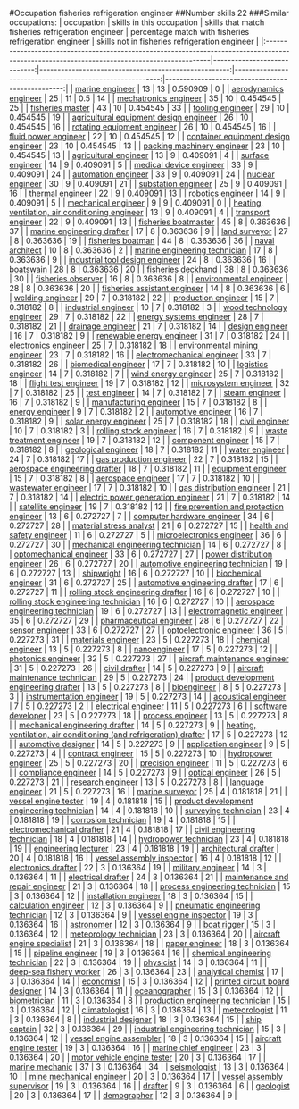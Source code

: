 #Occupation fisheries refrigeration engineer
##Number skills 22
###Similar occupations:
| occupation                                                                                                                                  |   skills in this occupation |   skills that match fisheries refrigeration engineer |   percentage match with fisheries refrigeration engineer |   skills not in fisheries refrigeration engineer |
|:--------------------------------------------------------------------------------------------------------------------------------------------|----------------------------:|-----------------------------------------------------:|---------------------------------------------------------:|-------------------------------------------------:|
| [marine engineer](marine_engineer.md)                                                                                                       |                          13 |                                                   13 |                                                 0.590909 |                                                0 |
| [aerodynamics engineer](aerodynamics_engineer.md)                                                                                           |                          25 |                                                   11 |                                                 0.5      |                                               14 |
| [mechatronics engineer](mechatronics_engineer.md)                                                                                           |                          35 |                                                   10 |                                                 0.454545 |                                               25 |
| [fisheries master](fisheries_master.md)                                                                                                     |                          43 |                                                   10 |                                                 0.454545 |                                               33 |
| [tooling engineer](tooling_engineer.md)                                                                                                     |                          29 |                                                   10 |                                                 0.454545 |                                               19 |
| [agricultural equipment design engineer](agricultural_equipment_design_engineer.md)                                                         |                          26 |                                                   10 |                                                 0.454545 |                                               16 |
| [rotating equipment engineer](rotating_equipment_engineer.md)                                                                               |                          26 |                                                   10 |                                                 0.454545 |                                               16 |
| [fluid power engineer](fluid_power_engineer.md)                                                                                             |                          22 |                                                   10 |                                                 0.454545 |                                               12 |
| [container equipment design engineer](container_equipment_design_engineer.md)                                                               |                          23 |                                                   10 |                                                 0.454545 |                                               13 |
| [packing machinery engineer](packing_machinery_engineer.md)                                                                                 |                          23 |                                                   10 |                                                 0.454545 |                                               13 |
| [agricultural engineer](agricultural_engineer.md)                                                                                           |                          13 |                                                    9 |                                                 0.409091 |                                                4 |
| [surface engineer](surface_engineer.md)                                                                                                     |                          14 |                                                    9 |                                                 0.409091 |                                                5 |
| [medical device engineer](medical_device_engineer.md)                                                                                       |                          33 |                                                    9 |                                                 0.409091 |                                               24 |
| [automation engineer](automation_engineer.md)                                                                                               |                          33 |                                                    9 |                                                 0.409091 |                                               24 |
| [nuclear engineer](nuclear_engineer.md)                                                                                                     |                          30 |                                                    9 |                                                 0.409091 |                                               21 |
| [substation engineer](substation_engineer.md)                                                                                               |                          25 |                                                    9 |                                                 0.409091 |                                               16 |
| [thermal engineer](thermal_engineer.md)                                                                                                     |                          22 |                                                    9 |                                                 0.409091 |                                               13 |
| [robotics engineer](robotics_engineer.md)                                                                                                   |                          14 |                                                    9 |                                                 0.409091 |                                                5 |
| [mechanical engineer](mechanical_engineer.md)                                                                                               |                           9 |                                                    9 |                                                 0.409091 |                                                0 |
| [heating, ventilation, air conditioning engineer](heating,_ventilation,_air_conditioning_engineer.md)                                       |                          13 |                                                    9 |                                                 0.409091 |                                                4 |
| [transport engineer](transport_engineer.md)                                                                                                 |                          22 |                                                    9 |                                                 0.409091 |                                               13 |
| [fisheries boatmaster](fisheries_boatmaster.md)                                                                                             |                          45 |                                                    8 |                                                 0.363636 |                                               37 |
| [marine engineering drafter](marine_engineering_drafter.md)                                                                                 |                          17 |                                                    8 |                                                 0.363636 |                                                9 |
| [land surveyor](land_surveyor.md)                                                                                                           |                          27 |                                                    8 |                                                 0.363636 |                                               19 |
| [fisheries boatman](fisheries_boatman.md)                                                                                                   |                          44 |                                                    8 |                                                 0.363636 |                                               36 |
| [naval architect](naval_architect.md)                                                                                                       |                          10 |                                                    8 |                                                 0.363636 |                                                2 |
| [marine engineering technician](marine_engineering_technician.md)                                                                           |                          17 |                                                    8 |                                                 0.363636 |                                                9 |
| [industrial tool design engineer](industrial_tool_design_engineer.md)                                                                       |                          24 |                                                    8 |                                                 0.363636 |                                               16 |
| [boatswain](boatswain.md)                                                                                                                   |                          28 |                                                    8 |                                                 0.363636 |                                               20 |
| [fisheries deckhand](fisheries_deckhand.md)                                                                                                 |                          38 |                                                    8 |                                                 0.363636 |                                               30 |
| [fisheries observer](fisheries_observer.md)                                                                                                 |                          16 |                                                    8 |                                                 0.363636 |                                                8 |
| [environmental engineer](environmental_engineer.md)                                                                                         |                          28 |                                                    8 |                                                 0.363636 |                                               20 |
| [fisheries assistant engineer](fisheries_assistant_engineer.md)                                                                             |                          14 |                                                    8 |                                                 0.363636 |                                                6 |
| [welding engineer](welding_engineer.md)                                                                                                     |                          29 |                                                    7 |                                                 0.318182 |                                               22 |
| [production engineer](production_engineer.md)                                                                                               |                          15 |                                                    7 |                                                 0.318182 |                                                8 |
| [industrial engineer](industrial_engineer.md)                                                                                               |                          10 |                                                    7 |                                                 0.318182 |                                                3 |
| [wood technology engineer](wood_technology_engineer.md)                                                                                     |                          29 |                                                    7 |                                                 0.318182 |                                               22 |
| [energy systems engineer](energy_systems_engineer.md)                                                                                       |                          28 |                                                    7 |                                                 0.318182 |                                               21 |
| [drainage engineer](drainage_engineer.md)                                                                                                   |                          21 |                                                    7 |                                                 0.318182 |                                               14 |
| [design engineer](design_engineer.md)                                                                                                       |                          16 |                                                    7 |                                                 0.318182 |                                                9 |
| [renewable energy engineer](renewable_energy_engineer.md)                                                                                   |                          31 |                                                    7 |                                                 0.318182 |                                               24 |
| [electronics engineer](electronics_engineer.md)                                                                                             |                          25 |                                                    7 |                                                 0.318182 |                                               18 |
| [environmental mining engineer](environmental_mining_engineer.md)                                                                           |                          23 |                                                    7 |                                                 0.318182 |                                               16 |
| [electromechanical engineer](electromechanical_engineer.md)                                                                                 |                          33 |                                                    7 |                                                 0.318182 |                                               26 |
| [biomedical engineer](biomedical_engineer.md)                                                                                               |                          17 |                                                    7 |                                                 0.318182 |                                               10 |
| [logistics engineer](logistics_engineer.md)                                                                                                 |                          14 |                                                    7 |                                                 0.318182 |                                                7 |
| [wind energy engineer](wind_energy_engineer.md)                                                                                             |                          25 |                                                    7 |                                                 0.318182 |                                               18 |
| [flight test engineer](flight_test_engineer.md)                                                                                             |                          19 |                                                    7 |                                                 0.318182 |                                               12 |
| [microsystem engineer](microsystem_engineer.md)                                                                                             |                          32 |                                                    7 |                                                 0.318182 |                                               25 |
| [test engineer](test_engineer.md)                                                                                                           |                          14 |                                                    7 |                                                 0.318182 |                                                7 |
| [steam engineer](steam_engineer.md)                                                                                                         |                          16 |                                                    7 |                                                 0.318182 |                                                9 |
| [manufacturing engineer](manufacturing_engineer.md)                                                                                         |                          15 |                                                    7 |                                                 0.318182 |                                                8 |
| [energy engineer](energy_engineer.md)                                                                                                       |                           9 |                                                    7 |                                                 0.318182 |                                                2 |
| [automotive engineer](automotive_engineer.md)                                                                                               |                          16 |                                                    7 |                                                 0.318182 |                                                9 |
| [solar energy engineer](solar_energy_engineer.md)                                                                                           |                          25 |                                                    7 |                                                 0.318182 |                                               18 |
| [civil engineer](civil_engineer.md)                                                                                                         |                          10 |                                                    7 |                                                 0.318182 |                                                3 |
| [rolling stock engineer](rolling_stock_engineer.md)                                                                                         |                          16 |                                                    7 |                                                 0.318182 |                                                9 |
| [waste treatment engineer](waste_treatment_engineer.md)                                                                                     |                          19 |                                                    7 |                                                 0.318182 |                                               12 |
| [component engineer](component_engineer.md)                                                                                                 |                          15 |                                                    7 |                                                 0.318182 |                                                8 |
| [geological engineer](geological_engineer.md)                                                                                               |                          18 |                                                    7 |                                                 0.318182 |                                               11 |
| [water engineer](water_engineer.md)                                                                                                         |                          24 |                                                    7 |                                                 0.318182 |                                               17 |
| [gas production engineer](gas_production_engineer.md)                                                                                       |                          22 |                                                    7 |                                                 0.318182 |                                               15 |
| [aerospace engineering drafter](aerospace_engineering_drafter.md)                                                                           |                          18 |                                                    7 |                                                 0.318182 |                                               11 |
| [equipment engineer](equipment_engineer.md)                                                                                                 |                          15 |                                                    7 |                                                 0.318182 |                                                8 |
| [aerospace engineer](aerospace_engineer.md)                                                                                                 |                          17 |                                                    7 |                                                 0.318182 |                                               10 |
| [wastewater engineer](wastewater_engineer.md)                                                                                               |                          17 |                                                    7 |                                                 0.318182 |                                               10 |
| [gas distribution engineer](gas_distribution_engineer.md)                                                                                   |                          21 |                                                    7 |                                                 0.318182 |                                               14 |
| [electric power generation engineer](electric_power_generation_engineer.md)                                                                 |                          21 |                                                    7 |                                                 0.318182 |                                               14 |
| [satellite engineer](satellite_engineer.md)                                                                                                 |                          19 |                                                    7 |                                                 0.318182 |                                               12 |
| [fire prevention and protection engineer](fire_prevention_and_protection_engineer.md)                                                       |                          13 |                                                    6 |                                                 0.272727 |                                                7 |
| [computer hardware engineer](computer_hardware_engineer.md)                                                                                 |                          34 |                                                    6 |                                                 0.272727 |                                               28 |
| [material stress analyst](material_stress_analyst.md)                                                                                       |                          21 |                                                    6 |                                                 0.272727 |                                               15 |
| [health and safety engineer](health_and_safety_engineer.md)                                                                                 |                          11 |                                                    6 |                                                 0.272727 |                                                5 |
| [microelectronics engineer](microelectronics_engineer.md)                                                                                   |                          36 |                                                    6 |                                                 0.272727 |                                               30 |
| [mechanical engineering technician](mechanical_engineering_technician.md)                                                                   |                          14 |                                                    6 |                                                 0.272727 |                                                8 |
| [optomechanical engineer](optomechanical_engineer.md)                                                                                       |                          33 |                                                    6 |                                                 0.272727 |                                               27 |
| [power distribution engineer](power_distribution_engineer.md)                                                                               |                          26 |                                                    6 |                                                 0.272727 |                                               20 |
| [automotive engineering technician](automotive_engineering_technician.md)                                                                   |                          19 |                                                    6 |                                                 0.272727 |                                               13 |
| [shipwright](shipwright.md)                                                                                                                 |                          16 |                                                    6 |                                                 0.272727 |                                               10 |
| [biochemical engineer](biochemical_engineer.md)                                                                                             |                          31 |                                                    6 |                                                 0.272727 |                                               25 |
| [automotive engineering drafter](automotive_engineering_drafter.md)                                                                         |                          17 |                                                    6 |                                                 0.272727 |                                               11 |
| [rolling stock engineering drafter](rolling_stock_engineering_drafter.md)                                                                   |                          16 |                                                    6 |                                                 0.272727 |                                               10 |
| [rolling stock engineering technician](rolling_stock_engineering_technician.md)                                                             |                          16 |                                                    6 |                                                 0.272727 |                                               10 |
| [aerospace engineering technician](aerospace_engineering_technician.md)                                                                     |                          19 |                                                    6 |                                                 0.272727 |                                               13 |
| [electromagnetic engineer](electromagnetic_engineer.md)                                                                                     |                          35 |                                                    6 |                                                 0.272727 |                                               29 |
| [pharmaceutical engineer](pharmaceutical_engineer.md)                                                                                       |                          28 |                                                    6 |                                                 0.272727 |                                               22 |
| [sensor engineer](sensor_engineer.md)                                                                                                       |                          33 |                                                    6 |                                                 0.272727 |                                               27 |
| [optoelectronic engineer](optoelectronic_engineer.md)                                                                                       |                          36 |                                                    5 |                                                 0.227273 |                                               31 |
| [materials engineer](materials_engineer.md)                                                                                                 |                          23 |                                                    5 |                                                 0.227273 |                                               18 |
| [chemical engineer](chemical_engineer.md)                                                                                                   |                          13 |                                                    5 |                                                 0.227273 |                                                8 |
| [nanoengineer](nanoengineer.md)                                                                                                             |                          17 |                                                    5 |                                                 0.227273 |                                               12 |
| [photonics engineer](photonics_engineer.md)                                                                                                 |                          32 |                                                    5 |                                                 0.227273 |                                               27 |
| [aircraft maintenance engineer](aircraft_maintenance_engineer.md)                                                                           |                          31 |                                                    5 |                                                 0.227273 |                                               26 |
| [civil drafter](civil_drafter.md)                                                                                                           |                          14 |                                                    5 |                                                 0.227273 |                                                9 |
| [aircraft maintenance technician](aircraft_maintenance_technician.md)                                                                       |                          29 |                                                    5 |                                                 0.227273 |                                               24 |
| [product development engineering drafter](product_development_engineering_drafter.md)                                                       |                          13 |                                                    5 |                                                 0.227273 |                                                8 |
| [bioengineer](bioengineer.md)                                                                                                               |                           8 |                                                    5 |                                                 0.227273 |                                                3 |
| [instrumentation engineer](instrumentation_engineer.md)                                                                                     |                          19 |                                                    5 |                                                 0.227273 |                                               14 |
| [acoustical engineer](acoustical_engineer.md)                                                                                               |                           7 |                                                    5 |                                                 0.227273 |                                                2 |
| [electrical engineer](electrical_engineer.md)                                                                                               |                          11 |                                                    5 |                                                 0.227273 |                                                6 |
| [software developer](software_developer.md)                                                                                                 |                          23 |                                                    5 |                                                 0.227273 |                                               18 |
| [process engineer](process_engineer.md)                                                                                                     |                          13 |                                                    5 |                                                 0.227273 |                                                8 |
| [mechanical engineering drafter](mechanical_engineering_drafter.md)                                                                         |                          14 |                                                    5 |                                                 0.227273 |                                                9 |
| [heating, ventilation, air conditioning (and refrigeration) drafter](heating,_ventilation,_air_conditioning_(and_refrigeration)_drafter.md) |                          17 |                                                    5 |                                                 0.227273 |                                               12 |
| [automotive designer](automotive_designer.md)                                                                                               |                          14 |                                                    5 |                                                 0.227273 |                                                9 |
| [application engineer](application_engineer.md)                                                                                             |                           9 |                                                    5 |                                                 0.227273 |                                                4 |
| [contract engineer](contract_engineer.md)                                                                                                   |                          15 |                                                    5 |                                                 0.227273 |                                               10 |
| [hydropower engineer](hydropower_engineer.md)                                                                                               |                          25 |                                                    5 |                                                 0.227273 |                                               20 |
| [precision engineer](precision_engineer.md)                                                                                                 |                          11 |                                                    5 |                                                 0.227273 |                                                6 |
| [compliance engineer](compliance_engineer.md)                                                                                               |                          14 |                                                    5 |                                                 0.227273 |                                                9 |
| [optical engineer](optical_engineer.md)                                                                                                     |                          26 |                                                    5 |                                                 0.227273 |                                               21 |
| [research engineer](research_engineer.md)                                                                                                   |                          13 |                                                    5 |                                                 0.227273 |                                                8 |
| [language engineer](language_engineer.md)                                                                                                   |                          21 |                                                    5 |                                                 0.227273 |                                               16 |
| [marine surveyor](marine_surveyor.md)                                                                                                       |                          25 |                                                    4 |                                                 0.181818 |                                               21 |
| [vessel engine tester](vessel_engine_tester.md)                                                                                             |                          19 |                                                    4 |                                                 0.181818 |                                               15 |
| [product development engineering technician](product_development_engineering_technician.md)                                                 |                          14 |                                                    4 |                                                 0.181818 |                                               10 |
| [surveying technician](surveying_technician.md)                                                                                             |                          23 |                                                    4 |                                                 0.181818 |                                               19 |
| [corrosion technician](corrosion_technician.md)                                                                                             |                          19 |                                                    4 |                                                 0.181818 |                                               15 |
| [electromechanical drafter](electromechanical_drafter.md)                                                                                   |                          21 |                                                    4 |                                                 0.181818 |                                               17 |
| [civil engineering technician](civil_engineering_technician.md)                                                                             |                          18 |                                                    4 |                                                 0.181818 |                                               14 |
| [hydropower technician](hydropower_technician.md)                                                                                           |                          23 |                                                    4 |                                                 0.181818 |                                               19 |
| [engineering lecturer](engineering_lecturer.md)                                                                                             |                          23 |                                                    4 |                                                 0.181818 |                                               19 |
| [architectural drafter](architectural_drafter.md)                                                                                           |                          20 |                                                    4 |                                                 0.181818 |                                               16 |
| [vessel assembly inspector](vessel_assembly_inspector.md)                                                                                   |                          16 |                                                    4 |                                                 0.181818 |                                               12 |
| [electronics drafter](electronics_drafter.md)                                                                                               |                          22 |                                                    3 |                                                 0.136364 |                                               19 |
| [military engineer](military_engineer.md)                                                                                                   |                          14 |                                                    3 |                                                 0.136364 |                                               11 |
| [electrical drafter](electrical_drafter.md)                                                                                                 |                          24 |                                                    3 |                                                 0.136364 |                                               21 |
| [maintenance and repair engineer](maintenance_and_repair_engineer.md)                                                                       |                          21 |                                                    3 |                                                 0.136364 |                                               18 |
| [process engineering technician](process_engineering_technician.md)                                                                         |                          15 |                                                    3 |                                                 0.136364 |                                               12 |
| [installation engineer](installation_engineer.md)                                                                                           |                          18 |                                                    3 |                                                 0.136364 |                                               15 |
| [calculation engineer](calculation_engineer.md)                                                                                             |                          12 |                                                    3 |                                                 0.136364 |                                                9 |
| [pneumatic engineering technician](pneumatic_engineering_technician.md)                                                                     |                          12 |                                                    3 |                                                 0.136364 |                                                9 |
| [vessel engine inspector](vessel_engine_inspector.md)                                                                                       |                          19 |                                                    3 |                                                 0.136364 |                                               16 |
| [astronomer](astronomer.md)                                                                                                                 |                          12 |                                                    3 |                                                 0.136364 |                                                9 |
| [boat rigger](boat_rigger.md)                                                                                                               |                          15 |                                                    3 |                                                 0.136364 |                                               12 |
| [meteorology technician](meteorology_technician.md)                                                                                         |                          23 |                                                    3 |                                                 0.136364 |                                               20 |
| [aircraft engine specialist](aircraft_engine_specialist.md)                                                                                 |                          21 |                                                    3 |                                                 0.136364 |                                               18 |
| [paper engineer](paper_engineer.md)                                                                                                         |                          18 |                                                    3 |                                                 0.136364 |                                               15 |
| [pipeline engineer](pipeline_engineer.md)                                                                                                   |                          19 |                                                    3 |                                                 0.136364 |                                               16 |
| [chemical engineering technician](chemical_engineering_technician.md)                                                                       |                          22 |                                                    3 |                                                 0.136364 |                                               19 |
| [physicist](physicist.md)                                                                                                                   |                          14 |                                                    3 |                                                 0.136364 |                                               11 |
| [deep-sea fishery worker](deep-sea_fishery_worker.md)                                                                                       |                          26 |                                                    3 |                                                 0.136364 |                                               23 |
| [analytical chemist](analytical_chemist.md)                                                                                                 |                          17 |                                                    3 |                                                 0.136364 |                                               14 |
| [economist](economist.md)                                                                                                                   |                          15 |                                                    3 |                                                 0.136364 |                                               12 |
| [printed circuit board designer](printed_circuit_board_designer.md)                                                                         |                          14 |                                                    3 |                                                 0.136364 |                                               11 |
| [oceanographer](oceanographer.md)                                                                                                           |                          15 |                                                    3 |                                                 0.136364 |                                               12 |
| [biometrician](biometrician.md)                                                                                                             |                          11 |                                                    3 |                                                 0.136364 |                                                8 |
| [production engineering technician](production_engineering_technician.md)                                                                   |                          15 |                                                    3 |                                                 0.136364 |                                               12 |
| [climatologist](climatologist.md)                                                                                                           |                          16 |                                                    3 |                                                 0.136364 |                                               13 |
| [meteorologist](meteorologist.md)                                                                                                           |                          11 |                                                    3 |                                                 0.136364 |                                                8 |
| [industrial designer](industrial_designer.md)                                                                                               |                          18 |                                                    3 |                                                 0.136364 |                                               15 |
| [ship captain](ship_captain.md)                                                                                                             |                          32 |                                                    3 |                                                 0.136364 |                                               29 |
| [industrial engineering technician](industrial_engineering_technician.md)                                                                   |                          15 |                                                    3 |                                                 0.136364 |                                               12 |
| [vessel engine assembler](vessel_engine_assembler.md)                                                                                       |                          18 |                                                    3 |                                                 0.136364 |                                               15 |
| [aircraft engine tester](aircraft_engine_tester.md)                                                                                         |                          19 |                                                    3 |                                                 0.136364 |                                               16 |
| [marine chief engineer](marine_chief_engineer.md)                                                                                           |                          23 |                                                    3 |                                                 0.136364 |                                               20 |
| [motor vehicle engine tester](motor_vehicle_engine_tester.md)                                                                               |                          20 |                                                    3 |                                                 0.136364 |                                               17 |
| [marine mechanic](marine_mechanic.md)                                                                                                       |                          37 |                                                    3 |                                                 0.136364 |                                               34 |
| [seismologist](seismologist.md)                                                                                                             |                          13 |                                                    3 |                                                 0.136364 |                                               10 |
| [mine mechanical engineer](mine_mechanical_engineer.md)                                                                                     |                          20 |                                                    3 |                                                 0.136364 |                                               17 |
| [vessel assembly supervisor](vessel_assembly_supervisor.md)                                                                                 |                          19 |                                                    3 |                                                 0.136364 |                                               16 |
| [drafter](drafter.md)                                                                                                                       |                           9 |                                                    3 |                                                 0.136364 |                                                6 |
| [geologist](geologist.md)                                                                                                                   |                          20 |                                                    3 |                                                 0.136364 |                                               17 |
| [demographer](demographer.md)                                                                                                               |                          12 |                                                    3 |                                                 0.136364 |                                                9 |
